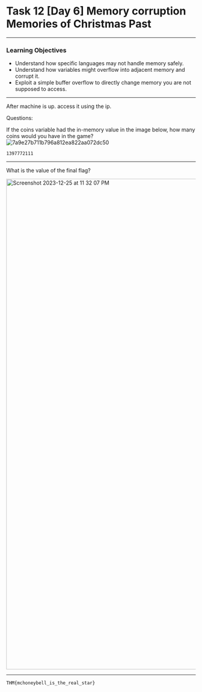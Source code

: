 # Task 12  [Day 6] Memory corruption Memories of Christmas Past

---

### Learning Objectives

- Understand how specific languages may not handle memory safely.
- Understand how variables might overflow into adjacent memory and corrupt it.
- Exploit a simple buffer overflow to directly change memory you are not supposed to access.

---

After machine is up. access it using the ip.

Questions:

If the coins variable had the in-memory value in the image below, how many coins would you have in the game?
![7a9e27b711b796a812ea822aa072dc50](https://github.com/Lynk4/Advent-of-Cyber-2023/assets/44930131/e0a53f5b-e8c6-4d10-9f14-f63f7a6138a9)

```
1397772111
```
---

What is the value of the final flag?

<img width="1301" alt="Screenshot 2023-12-25 at 11 32 07 PM" src="https://github.com/Lynk4/Advent-of-Cyber-2023/assets/44930131/c86eedc9-f250-41f8-bac7-6c88f95111aa">

---

```
THM{mchoneybell_is_the_real_star}
```

